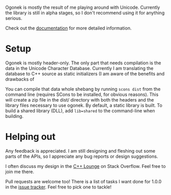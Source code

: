 Ogonek is mostly the result of me playing around with Unicode. Currently the
library is still in alpha stages, so I don't recommend using it for anything
serious.

Check out the [documentation] for more detailed information.

# Setup

Ogonek is mostly header-only. The only part that needs compilation is the data
in the Unicode Character Database. Currently I am translating the database to
C++ source as static initializers (I am aware of the benefits and drawbacks of

You can compile that data whole shebang by running `scons dist` from the
command line (requires SCons to be installed, for obvious reasons). This will
create a zip file in the dist/ directory with both the headers and the library
files necessary to use ogonek. By default, a static library is built. To build
a shared library (DLL), add `lib=shared` to the command-line when building.

# Helping out

Any feedback is appreciated. I am still designing and fleshing out some parts of
the APIs, so I appreciate any bug reports or design suggestions.

I often discuss my design in the [C++ Lounge][lounge] on Stack Overflow. Feel
free to join me there. 

Pull requests are welcome too! There is a list of tasks I want done for 1.0.0 in
the [issue tracker]. Feel free to pick one to tackle!

 [documentation]: http://flamingdangerzone.com/ogonek
 [downloads]: http://bitbucket.org/martinhofernandes/ogonek/downloads
 [lounge]: http://chat.stackoverflow.com/rooms/10/loungec
 [issue tracker]: https://github.com/rmartinho/ogonek/issues?sort=created&state=open

